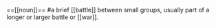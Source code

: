 ==[[noun]]==
#a brief [[battle]] between small groups, usually part of a longer or larger battle or [[war]].